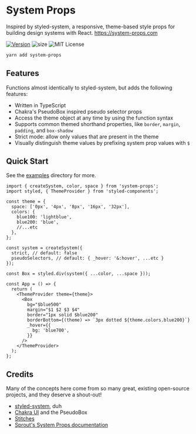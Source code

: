 # System Props

Inspired by styled-system, a responsive, theme-based style props for building design systems with React. https://system-props.com

[![Version][]][npm]
![size][]
![MIT License][license]

[version]: https://flat.badgen.net/npm/v/styled-system
[npm]: https://npmjs.com/package/system-props
[size]: https://flat.badgen.net/bundlephobia/minzip/system-props
[license]: https://flat.badgen.net/badge/license/MIT/blue

```sh
yarn add system-props
```

## Features

Functions almost identically to styled-system, but adds the following features:

- Written in TypeScript
- Chakra's PseudoBox inspired pseudo selector props
- Access the theme object at any time by using the function syntax
- Supports common themed shorthand properties, like `border`, `margin`, `padding`, and `box-shadow`
- Strict mode: allow only values that are present in the theme
- Visually distinguish theme values by prefixing system prop values with `$`

## Quick Start

See the [examples](./examples) directory for more.

```tsx
import { createSystem, color, space } from 'system-props';
import styled, { ThemeProvider } from 'styled-components';

const theme = {
  space: ['0px', '4px', '8px', '16px', '32px'],
  colors: {
    blue100: 'lightblue',
    blue200: 'blue',
    //...etc
  },
};

const system = createSystem({
  strict, // default: false
  pseudoSelectors, // default: { _hover: '&:hover', ...etc }
});

const Box = styled.div(system({ ...color, ...space }));

const App = () => {
  return (
    <ThemeProvider theme={theme}>
      <Box
        bg="$blue500"
        margin="$1 $2 $3 $4"
        border="1px solid $blue200"
        borderBottom={(theme) => `3px dotted ${theme.colors.blue200}`}
        _hover={{
          bg: 'blue700',
        }}
      />
    </ThemeProvider>
  );
};
```

## Credits

Many of the concepts here come from so many great, existing open-source projects, and they deserve a shout-out!

- [styled-system](https://github.com/styled-system/styled-system), duh
- [Chakra UI](https://chakra-ui.com/) and the PseudoBox
- [Stitches](https://github.com/modulz/stitches)
- [Sprout's System Props documentation](https://seeds.sproutsocial.com/components/system-props/)
